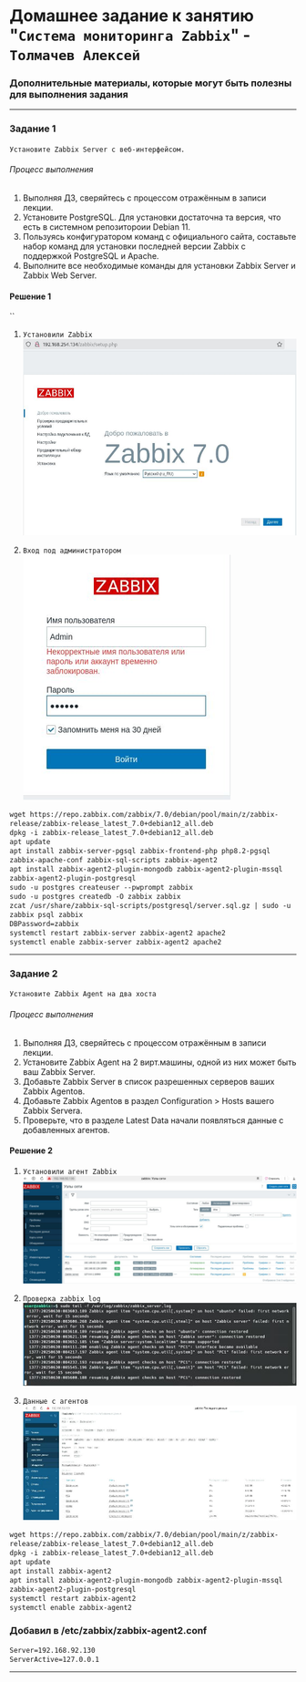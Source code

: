 # Домашнее задание к занятию "`Система мониторинга Zabbix`" - `Толмачев Алексей`

### Дополнительные материалы, которые могут быть полезны для выполнения задания

---

### Задание 1

`Установите Zabbix Server с веб-интерфейсом.`

###### Процесс выполнения

1. Выполняя ДЗ, сверяйтесь с процессом отражённым в записи лекции.
2. Установите PostgreSQL. Для установки достаточна та версия, что есть в системном репозитороии Debian 11.
3. Пользуясь конфигуратором команд с официального сайта, составьте набор команд для установки последней версии Zabbix с поддержкой PostgreSQL и Apache.
4. Выполните все необходимые команды для установки Zabbix Server и Zabbix Web Server.

#### Решение 1

``

1. `Установили Zabbix`
   ![Установка Zabbix](./zabbix1.JPG)

2. `Вход под администратором`
   ![Установка Zabbix](./zabbix2.JPG)

```
wget https://repo.zabbix.com/zabbix/7.0/debian/pool/main/z/zabbix-release/zabbix-release_latest_7.0+debian12_all.deb
dpkg -i zabbix-release_latest_7.0+debian12_all.deb
apt update
apt install zabbix-server-pgsql zabbix-frontend-php php8.2-pgsql zabbix-apache-conf zabbix-sql-scripts zabbix-agent2
apt install zabbix-agent2-plugin-mongodb zabbix-agent2-plugin-mssql zabbix-agent2-plugin-postgresql
sudo -u postgres createuser --pwprompt zabbix
sudo -u postgres createdb -O zabbix zabbix
zcat /usr/share/zabbix-sql-scripts/postgresql/server.sql.gz | sudo -u zabbix psql zabbix
DBPassword=zabbix
systemctl restart zabbix-server zabbix-agent2 apache2
systemctl enable zabbix-server zabbix-agent2 apache2
```

---

### Задание 2

`Установите Zabbix Agent на два хоста`

###### Процесс выполнения

1. Выполняя ДЗ, сверяйтесь с процессом отражённым в записи лекции.
2. Установите Zabbix Agent на 2 вирт.машины, одной из них может быть ваш Zabbix Server.
3. Добавьте Zabbix Server в список разрешенных серверов ваших Zabbix Agentов.
4. Добавьте Zabbix Agentов в раздел Configuration > Hosts вашего Zabbix Servera.
5. Проверьте, что в разделе Latest Data начали появляться данные с добавленных агентов.

#### Решение 2

1. `Установили агент Zabbix`
   ![Установленные агенты Zabbix](./zabbix3.JPG)

2. `Проверка zabbix_log`
   ![Проверка zabbix_log](./zabbix4.JPG)

3. `Данные с агентов`
   ![Данные с агентов](./zabbix5.JPG)

```
wget https://repo.zabbix.com/zabbix/7.0/debian/pool/main/z/zabbix-release/zabbix-release_latest_7.0+debian12_all.deb
dpkg -i zabbix-release_latest_7.0+debian12_all.deb
apt update
apt install zabbix-agent2
apt install zabbix-agent2-plugin-mongodb zabbix-agent2-plugin-mssql zabbix-agent2-plugin-postgresql
systemctl restart zabbix-agent2
systemctl enable zabbix-agent2
```

### Добавил в /etc/zabbix/zabbix-agent2.conf

```
Server=192.168.92.130
ServerActive=127.0.0.1
```

---
